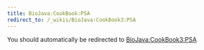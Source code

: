 ```yaml
---
title: BioJava:CookBook:PSA
redirect_to: /_wikis/BioJava:CookBook3:PSA
---
```


You should automatically be redirected to [BioJava:CookBook3:PSA](/_wikis/BioJava:CookBook3:PSA)
